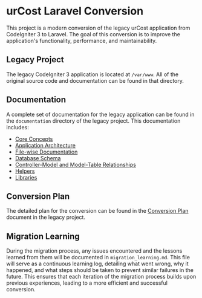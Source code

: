 # urCost Laravel Conversion

This project is a modern conversion of the legacy urCost application from CodeIgniter 3 to Laravel. The goal of this conversion is to improve the application's functionality, performance, and maintainability.

## Legacy Project

The legacy CodeIgniter 3 application is located at `/var/www`. All of the original source code and documentation can be found in that directory.

## Documentation

A complete set of documentation for the legacy application can be found in the `documentation` directory of the legacy project. This documentation includes:

*   [Core Concepts](../documentation/index.md)
*   [Application Architecture](../documentation/index.md)
*   [File-wise Documentation](../documentation/index.md)
*   [Database Schema](../documentation/database.md)
*   [Controller-Model and Model-Table Relationships](../documentation/relationships.md)
*   [Helpers](../documentation/helpers.md)
*   [Libraries](../html_urCost/documentation/libraries.md)

## Conversion Plan

The detailed plan for the conversion can be found in the [Conversion Plan](../documentation/conversion_plan.md) document in the legacy project.

## Migration Learning

During the migration process, any issues encountered and the lessons learned from them will be documented in `migration_learning.md`. This file will serve as a continuous learning log, detailing what went wrong, why it happened, and what steps should be taken to prevent similar failures in the future. This ensures that each iteration of the migration process builds upon previous experiences, leading to a more efficient and successful conversion.
